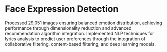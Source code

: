 # Face Expression Detection
Processed 29,051 images ensuring balanced emotion distribution, achieving performance through dimensionality reduction and advanced recommendation algorithm integration. Implemented NLP techniques for lyrics analysis to predict user preferences through the integration of collaborative filtering, content-based filtering, and deep learning models.
